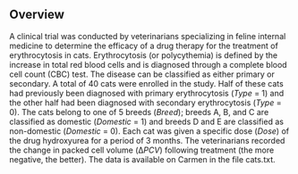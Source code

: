 ## Overview

A clinical trial was conducted by veterinarians specializing in feline internal medicine to determine the efficacy of a drug therapy for the treatment of erythrocytosis in cats. Erythrocytosis (or polycythemia) is defined by the increase in total red blood cells and is diagnosed through a complete blood cell count (CBC) test. The disease can be classified as either primary or secondary. A total of 40 cats were enrolled in the study. Half of these cats had previously been diagnosed with primary erythrocytosis (*Type* = 1) and the other half had been diagnosed with secondary erythrocytosis (*Type* = 0). The cats belong to one of 5 breeds (*Breed*); breeds A, B, and C are classified as domestic (*Domestic* = 1) and breeds D and E are classified as non-domestic (*Domestic* = 0). Each cat was given a specific dose (*Dose*) of the drug hydroxyurea for a period of 3 months. The veterinarians recorded the change in packed cell volume (Δ*PCV*) following treatment (the more negative, the better). The data is available on Carmen in the file cats.txt.
